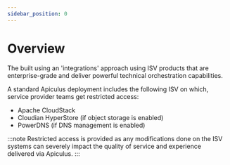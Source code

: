 ```yaml
---
sidebar_position: 0
---
```

# Overview

The built using an 'integrations' approach using ISV products that are enterprise-grade and deliver powerful technical orchestration capabilities.

A standard Apiculus deployment includes the following ISV on which, service provider teams get restricted access:

- Apache CloudStack
- Cloudian HyperStore (if object storage is enabled)
- PowerDNS (if DNS management is enabled)

:::note
Restricted access is provided as any modifications done on the ISV systems can severely impact the quality of service and experience delivered via Apiculus.
:::